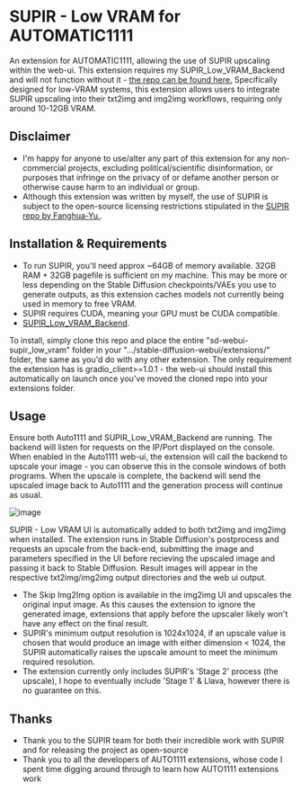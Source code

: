 # SUPIR - Low VRAM for AUTOMATIC1111

An extension for AUTOMATIC1111, allowing the use of SUPIR upscaling within the web-ui. This extension requires my SUPIR_Low_VRAM_Backend and will not function without it - [the repo can be found here.](https://github.com/PassTheJuiceFam/SUPIR_Low_VRAM_Backend/)
Specifically designed for low-VRAM systems, this extension allows users to integrate SUPIR upscaling into their txt2img and img2img workflows, requiring only around 10-12GB VRAM.

## Disclaimer

- I'm happy for anyone to use/alter any part of this extension for any non-commercial projects, excluding political/scientific disinformation, or purposes that infringe on the privacy of or defame another person or otherwise cause harm to an individual or group.
- Although this extension was written by myself, the use of SUPIR is subject to the open-source licensing restrictions stipulated in the [SUPIR repo by Fanghua-Yu.](https://github.com/Fanghua-Yu/SUPIR).

## Installation & Requirements

- To run SUPIR, you'll need approx ~64GB of memory available. 32GB RAM + 32GB pagefile is sufficient on my machine. This may be more or less depending on the Stable Diffusion checkpoints/VAEs you use to generate outputs, as this extension caches models not currently being used in memory to free VRAM.
- SUPIR requires CUDA, meaning your GPU must be CUDA compatible.
- [SUPIR_Low_VRAM_Backend](https://github.com/PassTheJuiceFam/SUPIR_Low_VRAM_Backend/).
  
To install, simply clone this repo and place the entire "sd-webui-supir_low_vram" folder in your ".../stable-diffusion-webui/extensions/" folder, the same as you'd do with any other extension. The only requirement the extension has is gradio_client>=1.0.1 - the web-ui should install this automatically on launch once you've moved the cloned repo into your extensions folder.

## Usage

Ensure both Auto1111 and SUPIR_Low_VRAM_Backend are running. The backend will listen for requests on the IP/Port displayed on the console. When enabled in the Auto1111 web-ui, the extension will call the backend to upscale your image - you can observe this in the console windows of both programs. When the upscale is complete, the backend will send the upscaled image back to Auto1111 and the generation process will continue as usual.

![image](https://github.com/user-attachments/assets/f19e4826-0f68-4e7b-b54f-5d2b39680ecf)

SUPIR - Low VRAM UI is automatically added to both txt2img and img2img when installed. The extension runs in Stable Diffusion's postprocess and requests an upscale from the back-end, submitting the image and parameters specified in the UI before recieving the upscaled image and passing it back to Stable Diffusion. Result images will appear in the respective txt2img/img2img output directories and the web ui output.
- The Skip Img2Img option is available in the img2img UI and upscales the original input image. As this causes the extension to ignore the generated image, extensions that apply before the upscaler likely won't have any effect on the final result.
- SUPIR's minimum output resolution is 1024x1024, if an upscale value is chosen that would produce an image with either dimension < 1024, the SUPIR automatically raises the upscale amount to meet the minimum required resolution.
- The extension currently only includes SUPIR's 'Stage 2' process (the upscale), I hope to eventually include 'Stage 1' & Llava, however there is no guarantee on this.

## Thanks
- Thank you to the SUPIR team for both their incredible work with SUPIR and for releasing the project as open-source
- Thank you to all the developers of AUTO1111 extensions, whose code I spent time digging around through to learn how AUTO1111 extensions work 
